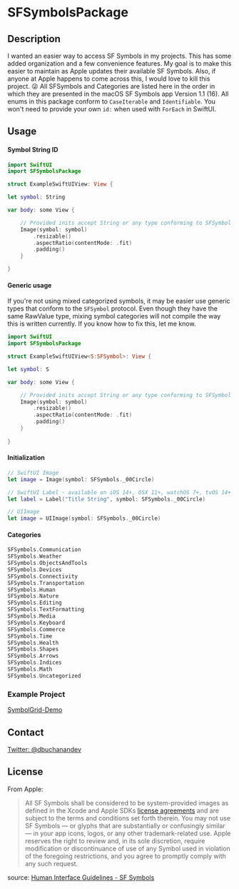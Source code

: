 # SFSymbolsPackage

## Description
I wanted an easier way to access SF Symbols in my projects. This has some added organization and a few convenience features.
My goal is to make this easier to maintain as Apple updates their available SF Symbols.
Also, if anyone at Apple happens to come across this, I would love to kill this project. 😜
All SFSymbols and Categories are listed here in the order in which they are presented in the macOS SF Symbols app Version 1.1 (16).
All enums in this package conform to `CaseIterable` and `Identifiable`. You won't need to provide your own `id:` when used with `ForEach` in SwiftUI.

## Usage
#### Symbol String ID
```swift
import SwiftUI
import SFSymbolsPackage

struct ExampleSwiftUIView: View {

let symbol: String

var body: some View {

    // Provided inits accept String or any type conforming to SFSymbol protocol
    Image(symbol: symbol)
        .resizable()
        .aspectRatio(contentMode: .fit)
        .padding()
    }

}
```

#### Generic usage
If you're not using mixed categorized symbols, it may be easier use generic types that conform to the `SFSymbol` protocol.
Even though they have the same RawValue type, mixing symbol categories will not compile the way this is written currently. If you know how to fix this, let me know.
```swift
import SwiftUI
import SFSymbolsPackage

struct ExampleSwiftUIView<S:SFSymbol>: View {

let symbol: S

var body: some View {

    // Provided inits accept String or any type conforming to SFSymbol protocol
    Image(symbol: symbol)
        .resizable()
        .aspectRatio(contentMode: .fit)
        .padding()
    }
    
}
```

#### Initialization
```swift
// SwiftUI Image
let image = Image(symbol: SFSymbols._00Circle)

// SwiftUI Label - available on iOS 14+, OSX 11+, watchOS 7+, tvOS 14+
let label = Label("Title String", symbol: SFSymbols._00Circle)

// UIImage
let image = UIImage(symbol: SFSymbols._00Circle)
```

#### Categories
```swift
SFSymbols.Communication
SFSymbols.Weather
SFSymbols.ObjectsAndTools
SFSymbols.Devices
SFSymbols.Connectivity
SFSymbols.Transportation
SFSymbols.Human
SFSymbols.Nature
SFSymbols.Editing
SFSymbols.TextFormatting
SFSymbols.Media
SFSymbols.Keyboard
SFSymbols.Commerce
SFSymbols.Time
SFSymbols.Health
SFSymbols.Shapes
SFSymbols.Arrows
SFSymbols.Indices
SFSymbols.Math
SFSymbols.Uncategorized
```

### Example Project
[SymbolGrid-Demo](https://github.com/donavoncade/SymbolGrid-Demo/)

## Contact
[Twitter: @dbuchanandev](https://twitter.com/dbuchanandev)

## License
From Apple:
> All SF Symbols shall be considered to be system-provided images as defined in the Xcode and Apple SDKs [license agreements](https://developer.apple.com/terms/) and are subject to the terms and conditions set forth therein. You may not use SF Symbols — or glyphs that are substantially or confusingly similar — in your app icons, logos, or any other trademark-related use. Apple reserves the right to review and, in its sole discretion, require modification or discontinuance of use of any Symbol used in violation of the foregoing restrictions, and you agree to promptly comply with any such request.
>
source: [Human Interface Guidelines - SF Symbols](https://developer.apple.com/design/human-interface-guidelines/sf-symbols/overview/)

